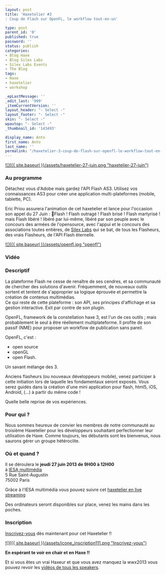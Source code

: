 ```yaml
---
layout: post
title: 'Haxetelier #3
: Coup de Flash sur OpenFL, le workflow tout-en-un'

type: post
parent_id: '0'
published: true
password: ''
status: publish
categories:
- Blog Haxe
- Blog Silex Labs
- Silex Labs Events
- The Blog
tags:
- Haxe
- haxetelier
- workshop

_epLastMessage: ''
_edit_last: '999'
_itemCurrentVersion: ''
layout_header: "- Select -"
layout_footer: "- Select -"
skin: "- Select -"
wpautop: "- Select -"
_thumbnail_id: '143493'

display_name: Anto
first_name: Anto
last_name: ''
permalink: "/haxetelier-3-coup-de-flash-sur-openfl-le-workflow-tout-en-un/"
---
```




[![]({{ site.baseurl }}/assets/haxetelier-27-juin.png "haxetelier-27-juin")](https://www.silexlabs.org/143492/the-blog/haxetelier-3-coup-de-flash-sur-openfl-le-workflow-tout-en-un/attachment/haxetelier-27-juin/)

### Au programme

Détachez vous d'Adobe mais gardez l'API Flash AS3. Utilisez vos connaissances AS3 pour créer une application multi-plateformes (mobile, tablette, PC).

Eric Priou assurera l'animation de cet haxetelier et lance pour l'occasion son appel du 27 Juin
: 
Flash ! Flash outragé ! Flash brisé ! Flash martyrisé ! mais Flash libéré ! libéré par lui-même, libéré par son peuple avec le concours des armées de l'opensource, avec l'appui et le concours des associations toutes entières, de [Silex Labs](https://www.silexlabs.org/ "Silex Labs") qui se bat, de tous les Flasheurs, des vrais Flasheurs, de l'API Flash éternelle.

[![]({{ site.baseurl }}/assets/openfl.jpg "openfl")](https://www.silexlabs.org/143492/the-blog/haxetelier-3-coup-de-flash-sur-openfl-le-workflow-tout-en-un/attachment/openfl/)

### Vidéo

### Descriptif

La plateforme Flash ne cesse de renaître de ses cendres, et sa communauté de chercher des solutions d'avenir. Fréquemment, de nouveaux outils sortent et tentent de s'approprier sa logique éprouvée et permettre la création de contenus multimédias.  
Ce qui reste de cette plateforme
: son API, ses principes d'affichage et sa gestion interactive. Exit par contre de son plugin.

OpenFL, framework de la constellation haxe 3, est l'un de ces outils ; mais probablement le seul à être réellement multiplateforme. Il profite de son passif (NME) pour proposer un workflow de publication sans pareil.

OpenFL, c'est
: 
*   open source
*   openGL
*   open Flash.

Un savant mélange des 3.

Anciens flasheurs (ou nouveaux développeurs mobile), venez participer à cette initiation lors de laquelle les fondamentaux seront exposés. Vous serez guidés dans la création d'une mini application pour flash, html5, iOS, Androïd, (...) à partir du même code !

Quelle belle reprise de vos expériences.

### Pour qui ?

Nous sommes heureux de convier les membres de notre communauté au troisième Haxetelier pour les développeurs souhaitant perfectionner leur utilisation de Haxe. Comme toujours, les débutants sont les bienvenus, nous saurons gérer un groupe hétéroclite.



### Où et quand ?

Il se déroulera le **jeudi 27 juin 2013 de 9H00 à 12H00**  
à [IESA multimédia](http://www.iesamultimedia.fr/ "IESA Multimédia")  
5 Rue Saint-Augustin  
75002 Paris

Grâce à l'IESA multimédia vous pouvez suivre cet [haxetelier en live streaming](http://www.livestream.com/iesamultimedia "haxetelier 3 stream")

Des ordinateurs seront disponibles sur place, venez les mains dans les poches.

### Inscription

[Inscrivez-vous](http://haxetelier3.eventbrite.fr/ "Inscription Haxetelier#3 Eventbrite") dès maintenant pour cet Haxetelier !!

[![]({{ site.baseurl }}/assets/icone_inscription111.png "Inscrivez-vous")](http://haxetelier3.eventbrite.fr/)

**En espérant te voir en chair et en Haxe !!**



Et si vous êtes un vrai Haxeur et que vous avez manquez la wwx2013 vous pouvez revoir les [vidéos de tous les speakers](https://www.silexlabs.org/140165/the-blog/wwx2013-was-haxeptional-thanks-to-you-all/#videos "videos wwx2013").